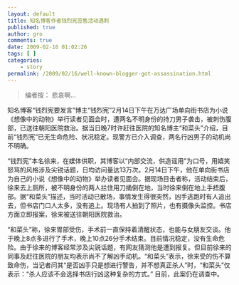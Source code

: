 ```yaml
---
layout: default
title: 知名博客作者钱烈宪签售活动遇刺
published: true
author: gro
comments: true
date: 2009-02-16 01:02:26
tags: [ ]
categories:
    - story
permalink: /2009/02/16/well-known-blogger-got-assassination.html
---
```

> 编者按： 悲哀啊&#8230;

知名博客“钱烈宪要发言”博主“钱烈宪”2月14日下午在万达广场单向街书店为小说《想像中的动物》举行读者见面会时，遭两名不明身份的持刀男子袭击，被刺伤腹部，已送往朝阳医院救治。据当日晚7时许赶往医院的知名博主“和菜头”介绍，目前“钱烈宪”已无生命危险、状况稳定。现警方已介入调查，两名行凶男子的动机尚不明确。

“钱烈宪”本名徐来，在媒体供职，其博客以“内部交流，供造谣用”为口号，用嬉笑怒骂的风格涉及尖锐话题，日均访问量达13万次。2月14日下午，他在单向街书店为自己的小说《想像中的动物》举办读者见面会。据现场目击者称，活动结束后，徐来去上厕所，被不明身份的两人拦住用刀捅倒在地，当时徐来倒在地上手捂腹部。据“和菜头”描述，当时活动已散场，事情发生得很突然，凶手逃跑时有人追出去，但书店门口人太多，没有追上。现场有人拍到了照片，也有摄像头监控。书店方面立即报案，徐来被送往朝阳医院救治。

“和菜头”称，徐来胃部受伤，手术前一直保持着清醒状态，也能与女朋友交谈。他于晚上8点多进行了手术，晚上10点26分手术结束。目前情况稳定，没有生命危险。由于徐来的博客经常涉及尖锐话题，有网友猜测他是遭到报复。但目前徐来的同事及赶往医院的朋友均表示尚不了解凶手动机。“和菜头”表示，徐来受的伤不算致命伤，当记者问其“是否凶手只是想进行警告，并不想真正杀人”时，“和菜头”仅表示：“杀人应该不会选择书店行凶这种复杂的方式。” 目前，此案仍在调查中。